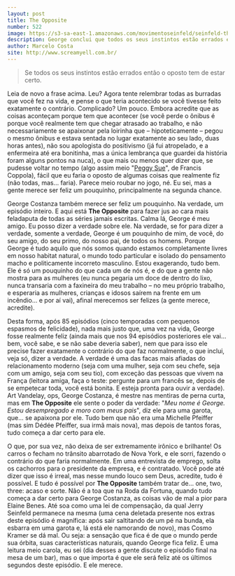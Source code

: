 ```yaml
---
layout: post
title: The Opposite
number: 522
image: https://s3-sa-east-1.amazonaws.com/movimentoseinfeld/seinfeld-the-opposite.jpg
description: George conclui que todos os seus instintos estão errados e decide começar a fazer tudo ao contrário do que normalmente faria.
author: Marcelo Costa
site: http://www.screamyell.com.br/
---
```


> Se todos os seus instintos estão errados então o oposto tem de estar certo.

Leia de novo a frase acima. Leu? Agora tente relembrar todas as burradas que você fez na vida, e pense o que teria acontecido se você tivesse feito exatamente o contrário. Complicado? Um pouco. Embora acredite que as coisas aconteçam porque tem que acontecer (se você perde o ônibus é porque você realmente tem que chegar atrasado ao trabalho, e não necessariamente se apaixonar pela loirinha que – hipoteticamente – pegou o mesmo ônibus e estava sentada no lugar exatamente ao seu lado, duas horas antes), não sou apologista do positivismo (já fui atropelado, e a enfermeira até era bonitinha, mas a única lembrança que guardei da história foram alguns pontos na nuca), o que mais ou menos quer dizer que, se pudesse voltar no tempo (algo assim meio "<a href="http://www.imdb.com/title/tt0091738/">Peggy Sue</a>", de Francis Coppola), fácil que eu faria o oposto de algumas coisas que realmente fiz (não todas, mas... faria). Parece meio roubar no jogo, né. Eu sei, mas a gente merece ser feliz um pouquinho, principalmente na segunda chance. 

George Costanza também merece ser feliz um pouquinho. Na verdade, um episódio inteiro. E aqui está **The Opposite** para fazer jus ao cara mais feladaputa de todas as séries jamais escritas. Calma lá, George é meu amigo. Eu posso dizer a verdade sobre ele. Na verdade, se for para dizer a verdade, somente a verdade, George é um pouquinho de mim, de você, do seu amigo, do seu primo, do nosso pai, de todos os homens. Porque George é tudo aquilo que nós somos quando estamos completamente livres em nosso habitat natural, o mundo todo particular e isolado do pensamento macho e politicamente incorreto masculino. Estou exagerando, tudo bem. Ele é só um pouquinho do que cada um de nós é, e do que a gente não mostra para as mulheres (eu nunca pegaria um doce de dentro do lixo, nunca transaria com a faxineira do meu trabalho – no meu próprio trabalho, e esperaria as mulheres, crianças e idosos saírem na frente em um incêndio... e por aí vai), afinal merecemos ser felizes (a gente merece, acredite). 

Desta forma, após 85 episódios (cinco temporadas com pequenos espasmos de felicidade), nada mais justo que, uma vez na vida, George fosse realmente feliz (ainda mais que nos 94 episódios posteriores ele vai... bem, você sabe, e se não sabe deveria saber), nem que para isso ele precise fazer exatamente o contrário do que faz normalmente, o que inclui, veja só, dizer a verdade. A verdade é uma das facas mais afiadas do relacionamento moderno (seja com uma mulher, seja com seu chefe, seja com um amigo, seja com seu tio), com exceção das pessoas que vivem na França (leitora amiga, faça o teste: pergunte para um francês se, depois de se empetecar toda, você está bonita. E esteja pronta para ouvir a verdade). Art Vandelay, ops, George Costanza, é mestre nas mentiras de perna curta, mas em **The Opposite** ele sente o poder da verdade: "*Meu nome é George. Estou desempregado e moro com meus pais*", diz ele para uma garota, que... se apaixona por ele. Tudo bem que não era uma Michelle Pfeiffer (mas sim Dédée Pfeiffer, sua irmã mais nova), mas depois de tantos foras, tudo começa a dar certo para ele. 

O que, por sua vez, não deixa de ser extremamente irônico e brilhante! Os carros o fecham no trânsito abarrotado de Nova York, e ele sorri, fazendo o contrário do que faria normalmente. Em uma entrevista de emprego, solta os cachorros para o presidente da empresa, e é contratado. Você pode até dizer que isso é irreal, mas nesse mundo louco sem Deus, acredite, tudo é possível. E tudo é possível por **The Opposite** também tratar de... one, two, three: acaso e sorte. Não é a toa que na Roda da Fortuna, quando tudo começa a dar certo para George Costanza, as coisas vão de mal a pior para Elaine Benes. Até soa como uma lei de compensação, da qual Jerry Seinfeld permanece na mesma (uma cena deletada presente nos extras deste episódio é magnífica: após sair saltitando de um pé na bunda, ela esbarra em uma garota e, lá está ele namorando de novo), mas Cosmo Kramer se dá mal. Ou seja: a sensação que fica é de que o mundo perde sua órbita, suas características naturais, quando George fica feliz. É uma leitura meio carola, eu sei (dia desses a gente discute o episódio final na mesa de um bar), mas o que importa é que ele será feliz até os últimos segundos deste episódio. E ele merece.